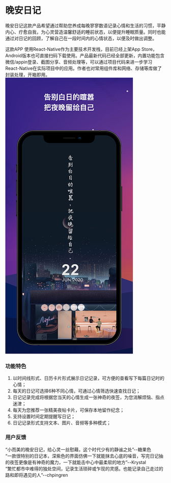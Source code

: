 # 晚安日记
晚安日记这款产品希望通过帮助您养成每晚寥寥数语记录心情和生活的习惯，平静内心、疗愈自我，为心灵营造温馨舒适的睡前状态，以便提升睡眠质量。同时也能通过对日记的回顾，了解自己在一段时间内的心情状态，以便及时做出调整。  

这款APP 使用React-Native作为主要技术开发栈，目前已经上架App Store，Android版本也可直接扫码下载使用。产品最新代码已经全部更新，内置功能包含微信/appin登录、截图分享、音频处理等，可以通过项目代码来进一步学习React-Native在实际项目中的应用。作者也对常用组件库和网络、存储等库做了封装处理，开箱即用。
![1](https://github.com/jeffie/rn-wanan-app/blob/master/screenshot/1.png)

### 功能特色
1. 以时间线形式、日历卡片形式展示日记记录，可方便的查看写下每篇日记时的心情；
2. 每天的日记可选择6种不同心情，可通过心情筛选快速查找日记；
3. 日记记录完成将根据您当天的心情生成一张神奇的夜签，为您消解烦恼、指点迷津；
4. 每天为您推荐一张精美夜帖卡片，可保存本地留作纪念；
5. 支持设置时间定期提醒写日记；
6. 日记记录形式支持文本、图片、音频等多种模式；

### 用户反馈
“小而美的晚安日记，给心灵一丝慰藉，这个时代少有的静谧之处”--糖果色  
“一款很特别的日记本，深紫色的界面仿佛一下就能抹去心底的噪音，写完日记抽的夜签更像是有神奇的魔力，一下就能击中心中最柔软的地方”--Krystal   
“繁忙都市中难得的独处空间，记录生活琐碎或乍现的灵感。也能记录自己走过的路和即将遇见的人”--chpingren  

